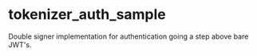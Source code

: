 # tokenizer_auth_sample
Double signer implementation for authentication going a step above bare JWT's.
